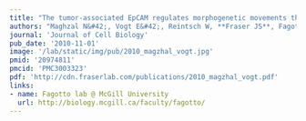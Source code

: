 ```yaml
---
title: "The tumor-associated EpCAM regulates morphogenetic movements through intracellular signaling."
authors: "Maghzal N&#42;, Vogt E&#42;, Reintsch W, **Fraser JS**, Fagotto F."
journal: 'Journal of Cell Biology'
pub_date: '2010-11-01'
image: '/lab/static/img/pub/2010_magzhal_vogt.jpg'
pmid: '20974811'
pmcid: 'PMC3003323'
pdf: 'http://cdn.fraserlab.com/publications/2010_magzhal_vogt.pdf'
links:
- name: Fagotto lab @ McGill University
  url: http://biology.mcgill.ca/faculty/fagotto/
---
```

